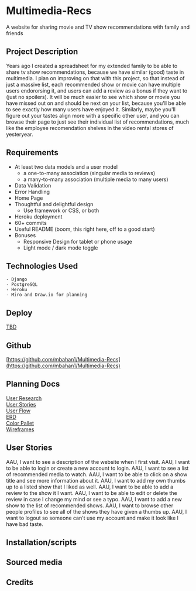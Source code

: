 # Multimedia-Recs
A website for sharing movie and TV show recommendations with family and friends

## Project Description
Years ago I created a spreadsheet for my extended family to be able to share tv show recommendations, because we have similar (good) taste in multimedia. I plan on improving on that with this project, so that instead of just a massive list, each recommended show or movie can have multiple users endororsing it, and users can add a review as a bonus if they want to (just no spoilers). It will be much easier to see which show or movie you have missed out on and should be next on your list, because you'll be able to see exactly how many users have enjoyed it. Similarly, maybe you'll figure out your tastes align more with a specific other user, and you can browse their page to just see their individual list of recommendations, much like the employee recomendation shelves in the video rental stores of yesteryear. 

## Requirements
  - At least two data models and a user model
    - a one-to-many association (singular media to reviews)
    - a many-to-many association (multiple media to many users)
  - Data Validation
  - Error Handling
  - Home Page
  - Thoughtful and delightful design
    - Use framework or CSS, or both
  - Heroku deployment
  - 60+ commits
  - Useful README (boom, this right here, off to a good start)
  - Bonuses
    - Responsive Design for tablet or phone usage
    - Light mode / dark mode toggle

## Technologies Used
    - Django  
    - PostgreSQL   
    - Heroku
    - Miro and Draw.io for planning

## Deploy
[TBD]()

## Github
[https://github.com/mbahan1/Multimedia-Recs](https://github.com/mbahan1/Multimedia-Recs)

## Planning Docs
[User Research]()  
[User Stories]()  
[User Flow]()  
[ERD](Planning/ERD.png)  
[Color Pallet]()  
[Wireframes]()  

## User Stories
AAU, I want to see a description of the website when I first visit.
AAU, I want to be able to login or create a new account to login.
AAU, I want to see a list of recommended media to watch.
AAU, I want to be able to click on a show title and see more information about it.
AAU, I want to add my own thumbs up to a listed show that I liked as well.
AAU, I want to be able to add a review to the show it I want.
AAU, I want to be able to edit or delete the review in case I change my mind or see a typo.
AAU, I want to add a new show to the list of recommended shows.
AAU, I want to browse other people profiles to see all of the shows they have given a thumbs up.
AAU, I want to logout so someone can't use my account and make it look like I have bad taste.


## Installation/scripts

## Sourced media

## Credits